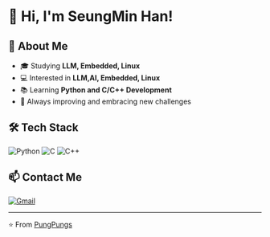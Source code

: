 # 👋 Hi, I'm SeungMin Han!

## 🚀 About Me
- 🎓 Studying **LLM, Embedded, Linux**
- 💻 Interested in **LLM,AI, Embedded, Linux**
- 📚 Learning **Python and C/C++ Development**
- 🌱 Always improving and embracing new challenges

## 🛠️ Tech Stack
![Python](https://img.shields.io/badge/Python-3776AB?style=for-the-badge&logo=python&logoColor=white)
![C](https://img.shields.io/badge/C-2000AB?style=for-the-badge&logo=C&logoColor=white)
![C++](https://img.shields.io/badge/C++-3776AB?style=for-the-badge&logo=C++&logoColor=white)

## 📫 Contact Me
[![Gmail](https://img.shields.io/badge/Gmail-D14836?style=for-the-badge&logo=gmail&logoColor=white)](mailto:hanbv@baver.com)

---
⭐️ From [PungPungs](https://github.com/PungPungs)
